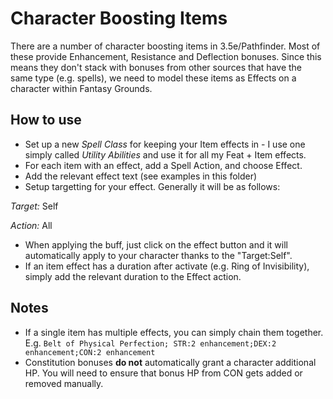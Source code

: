 # Character Boosting Items

There are a number of character boosting items in 3.5e/Pathfinder. Most of these provide Enhancement, Resistance and Deflection bonuses. Since this means they don't stack with bonuses from other sources that have the same type (e.g. spells), we need to model these items as Effects on a character within Fantasy Grounds. 

## How to use
- Set up a new *Spell Class* for keeping your Item effects in - I use one simply called *Utility Abilities* and use it for all my Feat + Item effects.
- For each item with an effect, add a Spell Action, and choose Effect. 
- Add the relevant effect text (see examples in this folder)
- Setup targetting for your effect. Generally it will be as follows:

*Target:* Self

*Action:* All

- When applying the buff, just click on the effect button and it will automatically apply to your character thanks to the "Target:Self". 
- If an item effect has a duration after activate (e.g. Ring of Invisibility), simply add the relevant duration to the Effect action. 

## Notes
- If a single item has multiple effects, you can simply chain them together. E.g. `Belt of Physical Perfection; STR:2 enhancement;DEX:2 enhancement;CON:2 enhancement` 
- Constitution bonuses **do not** automatically grant a character additional HP. You will need to ensure that bonus HP from CON gets added or removed manually. 
